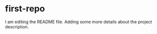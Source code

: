 # first-repo
I am editing the README file. Adding some more details about the project description.

